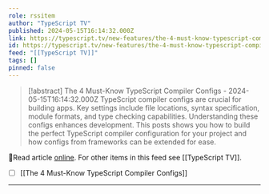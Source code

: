 ```yaml
---
role: rssitem
author: "TypeScript TV"
published: 2024-05-15T16:14:32.000Z
link: https://typescript.tv/new-features/the-4-must-know-typescript-compiler-configs/
id: https://typescript.tv/new-features/the-4-must-know-typescript-compiler-configs/
feed: "[[TypeScript TV]]"
tags: []
pinned: false
---
```

> [!abstract] The 4 Must-Know TypeScript Compiler Configs - 2024-05-15T16:14:32.000Z
> TypeScript compiler configs are crucial for building apps. Key settings include file locations, syntax specification, module formats, and type checking capabilities. Understanding these configs enhances development. This posts shows you how to build the perfect TypeScript compiler configuration for your project and how configs from frameworks can be extended for ease.

🔗Read article [online](https://typescript.tv/new-features/the-4-must-know-typescript-compiler-configs/). For other items in this feed see [[TypeScript TV]].

- [ ] [[The 4 Must-Know TypeScript Compiler Configs]]
- - -
